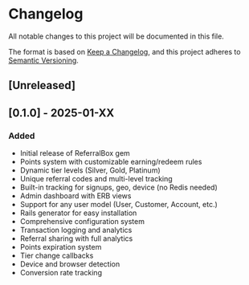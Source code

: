# Changelog

All notable changes to this project will be documented in this file.

The format is based on [Keep a Changelog](https://keepachangelog.com/en/1.0.0/),
and this project adheres to [Semantic Versioning](https://semver.org/spec/v2.0.0.html).

## [Unreleased]

## [0.1.0] - 2025-01-XX

### Added
- Initial release of ReferralBox gem
- Points system with customizable earning/redeem rules
- Dynamic tier levels (Silver, Gold, Platinum)
- Unique referral codes and multi-level tracking
- Built-in tracking for signups, geo, device (no Redis needed)
- Admin dashboard with ERB views
- Support for any user model (User, Customer, Account, etc.)
- Rails generator for easy installation
- Comprehensive configuration system
- Transaction logging and analytics
- Referral sharing with full analytics
- Points expiration system
- Tier change callbacks
- Device and browser detection
- Conversion rate tracking 